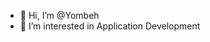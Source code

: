 - 👋 Hi, I’m @Yombeh
- 👀 I’m interested in Application Development


<!---
Yombeh/Yombeh is a ✨ special ✨ repository because its `README.md` (this file) appears on your GitHub profile.
You can click the Preview link to take a look at your changes.
--->
